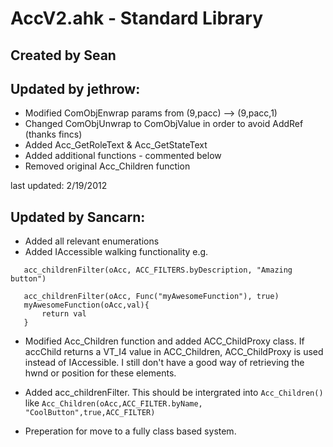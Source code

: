 # AccV2.ahk - Standard Library
## Created by Sean
## Updated by jethrow:
*	Modified ComObjEnwrap params from (9,pacc) --> (9,pacc,1)
* 	Changed ComObjUnwrap to ComObjValue in order to avoid AddRef (thanks fincs)
* 	Added Acc_GetRoleText & Acc_GetStateText
* 	Added additional functions - commented below
* 	Removed original Acc_Children function

last updated: 2/19/2012

## Updated by Sancarn:
*	Added all relevant enumerations
* Added IAccessible walking functionality e.g.

```ahk
   acc_childrenFilter(oAcc, ACC_FILTERS.byDescription, "Amazing button")
   
   acc_childrenFilter(oAcc, Func("myAwesomeFunction"), true)
   myAwesomeFunction(oAcc,val){
       return val
   }
```
* Modified Acc_Children function and added ACC_ChildProxy class. If accChild returns a VT_I4 value in ACC_Children, ACC_ChildProxy is used instead of IAccessible. I still don't have a good way of retrieving the hwnd or position for these elements.

* Added acc_childrenFilter. This should be intergrated into `Acc_Children()` like `Acc_Children(oAcc,ACC_FILTER.byName, "CoolButton",true,ACC_FILTER)`

* Preperation for move to a fully class based system.
